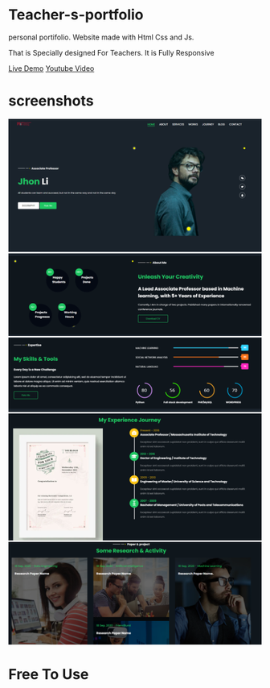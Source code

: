 # Teacher-s-portfolio

personal portifolio. Website made with Html Css and Js. 

That is Specially designed For Teachers. It is Fully Responsive 

[Live Demo](https://naemazam.github.io/Teacher-portfolio)
[Youtube Video](https://www.youtube.com/watch?v=7AXtl8_1V4o&t=5s)

# screenshots 
![](1.PNG)
![](2.PNG)
![](3.PNG)
![](4.PNG)
![](5.PNG)

# Free To Use 
